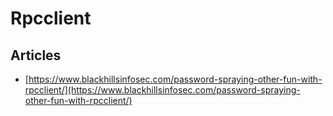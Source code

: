 # Rpcclient

## Articles

* [https://www.blackhillsinfosec.com/password-spraying-other-fun-with-rpcclient/](https://www.blackhillsinfosec.com/password-spraying-other-fun-with-rpcclient/)
